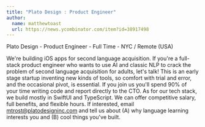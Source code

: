 ```yaml
---
title: "Plato Design : Product Engineer"
author:
  name: matthewtoast
  url: https://news.ycombinator.com/item?id=38917498
---
```

Plato Design - Product Engineer - Full Time - NYC &#x2F; Remote (USA)

We&#x27;re building iOS apps for second language acquisition. If you&#x27;re a full-stack product engineer who wants to use AI and classic NLP to crack the problem of second language acquisition for adults, let&#x27;s talk! This is an early stage startup inventing new kinds of tools, so comfort with trial and error, and the occasional pivot, is essential. If you join us you&#x27;ll spend 90% of your time writing code and report directly to the CTO. As for our tech stack, we build mostly in SwiftUI and TypeScript. We can offer competitive salary, full benefits, and flexible hours. If interested, email mtrost@platodesigninc.com and tell us about (A) why language learning interests you and (B) cool things you&#x27;ve built.
